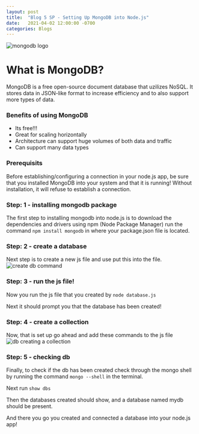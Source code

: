 ```yaml
---
layout: post
title:  "Blog 5 SP - Setting Up MongoDB into Node.js"
date:   2021-04-02 12:00:00 -0700
categories: Blogs
---
```

![mongodb logo](/cit480-blog/assets/blog-5-sp-mongo.png)

# What is MongoDB? 
MongoDB is a free open-source document database that uzilizes NoSQL. It stores data in JSON-like format to increase efficiency and to also support more types of data.

### Benefits of using MongoDB
- Its free!!!
- Great for scaling horizontally
- Architecture can support huge volumes of both data and traffic
- Can support many data types 

### Prerequisits 
Before establishing/configuring a connection in your node.js app, be sure that you installed MongoDB into your system and that it is running! Without installation, it will refuse to establish a connection.

### Step: 1 - installing mongodb package
The first step to installing mongodb into node.js is to download the dependencies and drivers using npm (Node Package Manager) run the command `npm install mongodb` in where your package.json file is located.

### Step: 2 - create a database
Next step is to create a new js file and use put this into the file. 
![create db command](/cit480-blog/assets/blog-5-sp-dbcreate.png)

### Step: 3 - run the js file!
Now you run the js file that you created by 
`node database.js` 

Next it should prompt you that the database has been created! 

### Step: 4 - create a collection
Now, that is set up go ahead and add these commands to the js file 
![db creating a collection](/cit480-blog/assets/blog-5-sp-collect.png)

### Step: 5 - checking db
Finally, to check if the db has been created check through the mongo shell by running the command `mongo --shell` in the terminal.

Next run `show dbs`

Then the databases created should show, and a database named mydb should be present.

And there you go you created and connected a database into your node.js app! 
